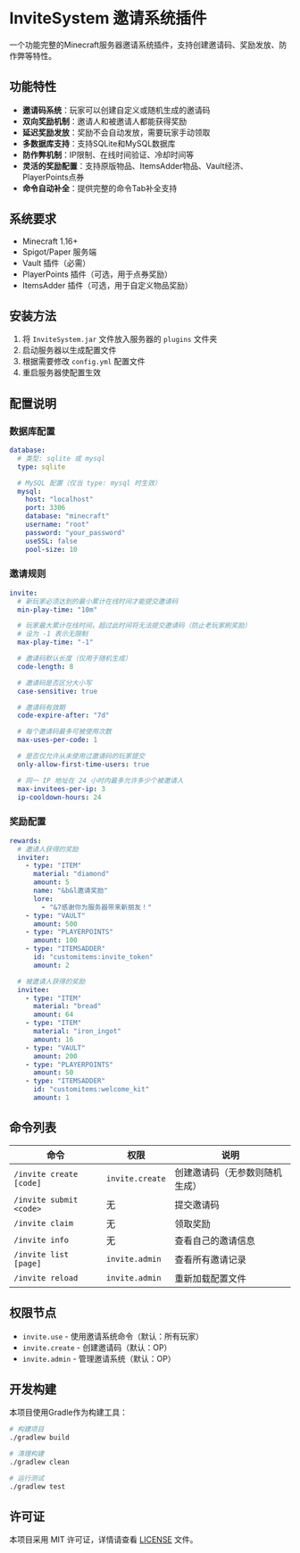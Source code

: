 # InviteSystem 邀请系统插件

一个功能完整的Minecraft服务器邀请系统插件，支持创建邀请码、奖励发放、防作弊等特性。

## 功能特性

- **邀请码系统**：玩家可以创建自定义或随机生成的邀请码
- **双向奖励机制**：邀请人和被邀请人都能获得奖励
- **延迟奖励发放**：奖励不会自动发放，需要玩家手动领取
- **多数据库支持**：支持SQLite和MySQL数据库
- **防作弊机制**：IP限制、在线时间验证、冷却时间等
- **灵活的奖励配置**：支持原版物品、ItemsAdder物品、Vault经济、PlayerPoints点券
- **命令自动补全**：提供完整的命令Tab补全支持

## 系统要求

- Minecraft 1.16+
- Spigot/Paper 服务端
- Vault 插件（必需）
- PlayerPoints 插件（可选，用于点券奖励）
- ItemsAdder 插件（可选，用于自定义物品奖励）

## 安装方法

1. 将 `InviteSystem.jar` 文件放入服务器的 `plugins` 文件夹
2. 启动服务器以生成配置文件
3. 根据需要修改 `config.yml` 配置文件
4. 重启服务器使配置生效

## 配置说明

### 数据库配置

```yaml
database:
  # 类型: sqlite 或 mysql
  type: sqlite

  # MySQL 配置（仅当 type: mysql 时生效）
  mysql:
    host: "localhost"
    port: 3306
    database: "minecraft"
    username: "root"
    password: "your_password"
    useSSL: false
    pool-size: 10
```

### 邀请规则

```yaml
invite:
  # 新玩家必须达到的最小累计在线时间才能提交邀请码
  min-play-time: "10m"

  # 玩家最大累计在线时间，超过此时间将无法提交邀请码（防止老玩家刷奖励）
  # 设为 -1 表示无限制
  max-play-time: "-1"

  # 邀请码默认长度（仅用于随机生成）
  code-length: 8

  # 邀请码是否区分大小写
  case-sensitive: true

  # 邀请码有效期
  code-expire-after: "7d"

  # 每个邀请码最多可被使用次数
  max-uses-per-code: 1

  # 是否仅允许从未使用过邀请码的玩家提交
  only-allow-first-time-users: true

  # 同一 IP 地址在 24 小时内最多允许多少个被邀请人
  max-invitees-per-ip: 3
  ip-cooldown-hours: 24
```

### 奖励配置

```yaml
rewards:
  # 邀请人获得的奖励
  inviter:
    - type: "ITEM"
      material: "diamond"
      amount: 5
      name: "&b&l邀请奖励"
      lore:
        - "&7感谢你为服务器带来新朋友！"
    - type: "VAULT"
      amount: 500
    - type: "PLAYERPOINTS"
      amount: 100
    - type: "ITEMSADDER"
      id: "customitems:invite_token"
      amount: 2

  # 被邀请人获得的奖励
  invitee:
    - type: "ITEM"
      material: "bread"
      amount: 64
    - type: "ITEM"
      material: "iron_ingot"
      amount: 16
    - type: "VAULT"
      amount: 200
    - type: "PLAYERPOINTS"
      amount: 50
    - type: "ITEMSADDER"
      id: "customitems:welcome_kit"
      amount: 1
```

## 命令列表

| 命令 | 权限 | 说明 |
|------|------|------|
| `/invite create [code]` | `invite.create` | 创建邀请码（无参数则随机生成） |
| `/invite submit <code>` | 无 | 提交邀请码 |
| `/invite claim` | 无 | 领取奖励 |
| `/invite info` | 无 | 查看自己的邀请信息 |
| `/invite list [page]` | `invite.admin` | 查看所有邀请记录 |
| `/invite reload` | `invite.admin` | 重新加载配置文件 |

## 权限节点

- `invite.use` - 使用邀请系统命令（默认：所有玩家）
- `invite.create` - 创建邀请码（默认：OP）
- `invite.admin` - 管理邀请系统（默认：OP）

## 开发构建

本项目使用Gradle作为构建工具：

```bash
# 构建项目
./gradlew build

# 清理构建
./gradlew clean

# 运行测试
./gradlew test
```

## 许可证

本项目采用 MIT 许可证，详情请查看 [LICENSE](LICENSE) 文件。